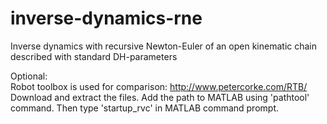 # inverse-dynamics-rne
Inverse dynamics with recursive Newton-Euler of an open kinematic chain described with standard DH-parameters

Optional:  
Robot toolbox is used for comparison: http://www.petercorke.com/RTB/  
Download and extract the files.  Add the path to MATLAB using 'pathtool' command. Then type 'startup_rvc' in MATLAB command prompt.
